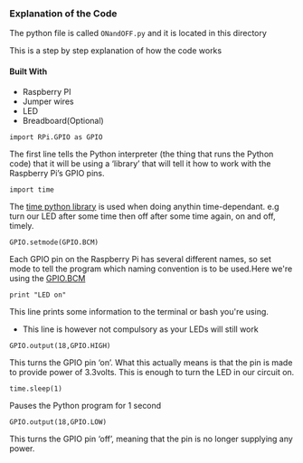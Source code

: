 ### Explanation of the Code
The python file is called `ONandOFF.py` and it is located in this directory

This is a step by step explanation of how the code works
#### Built With
- Raspberry PI
- Jumper wires
- LED
- Breadboard(Optional)

`import RPi.GPIO as GPIO`

The first line tells the Python interpreter (the thing that runs the Python code) that it will be using a ‘library’ that will tell it how to work with the Raspberry Pi’s GPIO pins.

`import time`

The [time python library](https://pypi.org/project/time/) is used when doing anythin time-dependant.
e.g turn our LED after some time then off after some time again, on and off, timely.

`GPIO.setmode(GPIO.BCM)`

Each GPIO pin on the Raspberry Pi has several different names, so set mode to tell the program which naming convention is to be used.Here we're using the [GPIO.BCM](https://raspi.tv/2013/rpi-gpio-basics-4-setting-up-rpi-gpio-numbering-systems-and-inputs)

`print "LED on"`

This line prints some information to the terminal or bash you're using.
- This line is however not compulsory as your LEDs will still work

`GPIO.output(18,GPIO.HIGH)`

This turns the GPIO pin ‘on’. What this actually means is that the pin is made to provide power of 3.3volts.  This is enough to turn the LED in our circuit on.

`time.sleep(1)`

Pauses the Python program for 1 second

`GPIO.output(18,GPIO.LOW)`

This turns the GPIO pin ‘off’, meaning that the pin is no longer supplying any power.

